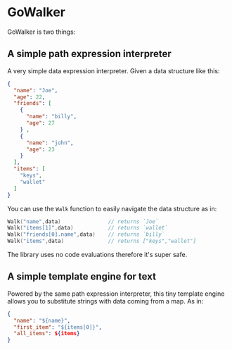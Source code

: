 # GoWalker
GoWalker is two things:

## A simple path expression interpreter
A very simple data expression interpreter.
Given a data structure like this:
```json
{
  "name": "Joe",
  "age": 22,
  "friends": [
    {
      "name": "billy",
      "age": 27
    } ,
    {
      "name": "john",
      "age": 23
    }
  ],
  "items": [
    "keys",
    "wallet"
  ]
}
```
You can use the `Walk` function to easily navigate the data structure as in:
```go
Walk("name",data)               // returns `Joe`
Walk("items[1]",data)           // returns `wallet`
Walk("friends[0].name",data)    // returns `billy`
Walk("items",data)              // returns ["keys","wallet"]
```
The library uses no code evaluations therefore it's super safe.


## A simple template engine for text
Powered by the same path expression interpreter, this tiny template engine allows you to substitute strings with
data coming from a map. As in:
```json
{
  "name": "${name}",
  "first_item": "${items[0]}",
  "all_items": ${items}
}
```